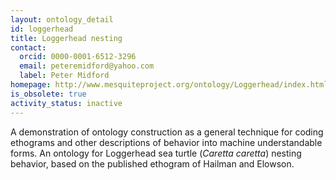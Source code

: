 ```yaml
---
layout: ontology_detail
id: loggerhead
title: Loggerhead nesting
contact:
  orcid: 0000-0001-6512-3296
  email: peteremidford@yahoo.com
  label: Peter Midford
homepage: http://www.mesquiteproject.org/ontology/Loggerhead/index.html
is_obsolete: true
activity_status: inactive
---
```


A demonstration of ontology construction as a general technique for coding ethograms and other descriptions of behavior into machine understandable forms. An ontology for Loggerhead sea turtle (<i>Caretta caretta</i>) nesting behavior, based on the published ethogram of Hailman and Elowson.
